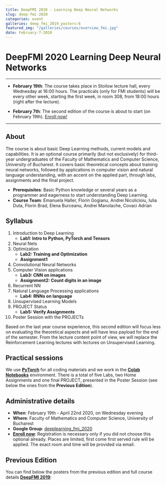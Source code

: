 ```yaml
---
title: DeepFMI 2020 - Learning Deep Neural Networks
slug: deep-fmi-2020
categories: event
galleries: deep_fmi_2019_posters:6
featured_img: "/galleries/courses/overview_fmi.jpg"
date: February-7-2020
---
```


# DeepFMI 2020 <span>Learning Deep Neural Networks</span>

---

- **February 19th**: The course takes place in Stoilow lecture hall, every
Wednesday at 16:00 hours. The practicals (only for FMI students) will be
every other week, starting the first week, in room 308, from 18:00 hours
(right after the lecture).

- **February 7th**: The second edition of the course is
about to start (on February 19th). [Enroll
now!](https://forms.gle/pFSUmhcpJktkuWuMA)

---

## About

The course is about basic Deep Learning methods, current models and
capabilities. It is an optional course primarily (but not exclusively) for
third-year undergraduates of the Faculty of Mathematics and Computer Science,
University of Bucharest. It covers basic theoretical concepts about training
neural networks, followed by applications in computer vision and natural
language understanding, with an accent on the applied part, through labs,
assignments and the final project.

- **Prerequisites**: Basic Python knowledge or several years as a programmer and
eagerness to start understanding Deep Learning.
- **Course Team**: Emanuela Haller, Florin Gogianu, Andrei Nicolicioiu, Iulia Duta, Florin Brad, Elena Burceanu, Andrei Manolache, Covaci Adrian

## Syllabus

1. Introduction to Deep Learning
   - **Lab1: Intro to Python, PyTorch and Tensors**
2. Neural Nets
3. Optimization
   - **Lab2: Training and Optimization**
   - **Assignment1**
4. Convolutional Neural Networks
5. Computer Vision applications
   - **Lab3: CNN on images**
   - **Assignment2: Count digits in an image**
6. Recurrent NN
7. Natural Language Processing applications
   - **Lab4: RNNs on language**
8. Unsupervised Learning Models
9. PROJECT Status
   - **Lab5: Verify Assignments**
10. Poster Session with the PROJECTs

Based on the last year course experience, this second edition will focus less
on evaluating the theoretical aspects and will have less payload for the end
of the semester. From the lecture content point of view, we will
replace the Reinforcement Learning lectures with lectures on Unsupervised
Learning.

## Practical sessions

We use [**PyTorch**](https://pytorch.org/) for all coding materials and we work in the
[**Colab Notebooks**](https://colab.research.google.com) environment. There is a total of five Labs, two Home Assignments and one final PROJECT, presented in the Poster Session (see below the ones from the **Previous Edition**).

## Administrative details

- **When**: February 19th - April 22nd 2020, on Wednesday evening
- **Where**: Faculty of Mathematics and Computer Science, University of Bucharest
- **Google Group**: [deeplearning_fmi_2020](https://groups.google.com/d/forum/deeplearning_fmi_2020)
- [**Enroll now**](https://forms.gle/pFSUmhcpJktkuWuMA): Registration is necessary only if you did not choose this optional already. Places are limited, first come first served rule will be applied. The exact room and time will be provided via email.
<!-- - [**Course Materials**](https://drive.google.com/drive/folders/1uhIeJkTpeK7Q44nG3LJmjUsbWL3zXpsm) -->

## Previous Edition

You can find below the posters from the previous edition and full course
details [**DeepFMI 2019**](/teaching/deep-fmi-2019):
